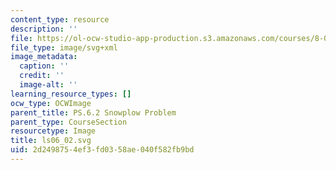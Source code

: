 ```yaml
---
content_type: resource
description: ''
file: https://ol-ocw-studio-app-production.s3.amazonaws.com/courses/8-01sc-classical-mechanics-fall-2016/2d2498754ef3fd0358ae040f582fb9bd_ls06_02.svg
file_type: image/svg+xml
image_metadata:
  caption: ''
  credit: ''
  image-alt: ''
learning_resource_types: []
ocw_type: OCWImage
parent_title: PS.6.2 Snowplow Problem
parent_type: CourseSection
resourcetype: Image
title: ls06_02.svg
uid: 2d249875-4ef3-fd03-58ae-040f582fb9bd
---
```

